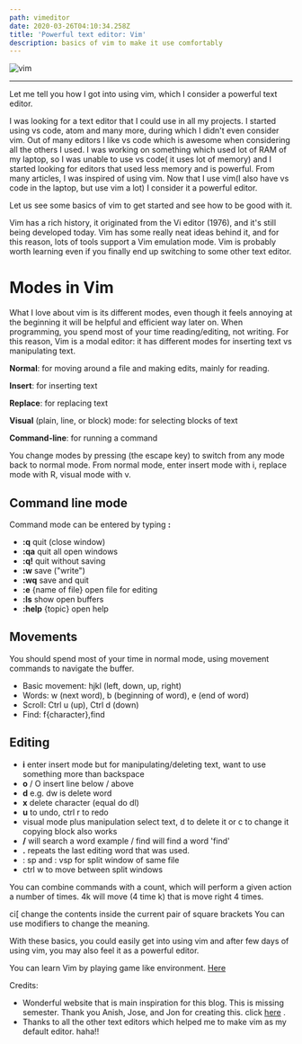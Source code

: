 ```yaml
---
path: vimeditor
date: 2020-03-26T04:10:34.258Z
title: 'Powerful text editor: Vim'
description: basics of vim to make it use comfortably
---
```

![vim](/assets/text-editor-27620_640.png "vim editor")

- - -

Let me tell you how I got into using vim, which I consider a powerful text editor.

I was looking for a text editor that I could use in all my projects. I started using vs code, atom and many more, during which I didn't even consider vim. Out of many editors I like vs code which is awesome when considering all the others I used. I was working on something which used lot of RAM of my laptop, so I was unable to use vs code( it uses lot of memory) and I started looking for editors that used less memory and is powerful. From many articles, I was inspired of using vim. Now that I use vim(I also have vs code in the laptop, but use vim a lot) I consider it a powerful editor. 

Let us see some basics of vim to get started and see how to be good with it.

Vim has a rich history, it originated from the Vi editor (1976), and it's still being developed today. Vim has some really neat ideas behind it, and for this reason, lots of tools support a Vim emulation mode. Vim is probably worth learning even if you finally end up switching to some other text editor. 

# Modes in Vim

What I love about vim is its different modes, even though it feels annoying at the beginning it will be helpful and efficient way later on. When programming, you spend most of your time reading/editing, not writing. For this reason, Vim is a modal editor: it has different modes for inserting text vs manipulating text.

**Normal**: for moving around a file and making edits, mainly for reading.

**Insert**: for inserting text

**Replace**: for replacing text

**Visual** (plain, line, or block) mode: for selecting blocks of text

**Command-line**: for running a command

You change modes by pressing  (the escape key) to switch from any mode back to normal mode. From normal mode, enter insert mode with i, replace mode with R, visual mode with v.

## Command line mode

Command mode can be entered by typing **:** 

* **:q** quit (close window)
* **:qa** quit all open windows
* **:q!** quit without saving
* **:w** save ("write")
* **:wq** save and quit
* **:e** {name of file} open file for editing
* **:ls** show open buffers
* **:help** {topic} open help

## **Movements**

You should spend most of your time in normal mode, using movement commands to navigate the buffer.

* Basic movement: hjkl (left, down, up, right)
* Words: w (next word), b (beginning of word), e (end of word)
* Scroll: Ctrl u (up), Ctrl d (down)
* Find: f{character},find

## Editing

* **i** enter insert mode but for manipulating/deleting text, want to use something more than backspace
* **o** / O insert line below / above
* **d** e.g. dw is delete word
* **x** delete character (equal do dl)
* **u** to undo, ctrl r to redo
* visual mode plus manipulation select text, d to delete it or c to change it copying block also works
* **/** will search a word example / find will find a word 'find'
* **.** repeats the last editing word that was used.
* : sp and : vsp for split window of same file
* ctrl w to move between split windows

You can combine commands with a count, which will perform a given action a number of times. 4k will move (4 time k) that is move right 4 times.

ci[ change the contents inside the current pair of square brackets You can use modifiers to change the meaning.

With these basics, you could easily get into using vim and after few days of using vim, you may also feel it as a powerful editor.

You can learn Vim by playing game like environment. [Here](https://vim-adventures.com/)

Credits:

* Wonderful website that is main inspiration for this blog. This is missing semester. Thank you Anish, Jose, and Jon for creating this. click [here](https://missing.csail.mit.edu/2020/editors/) . 
* Thanks to all the other text editors which helped me to make vim as my default editor. haha!!
